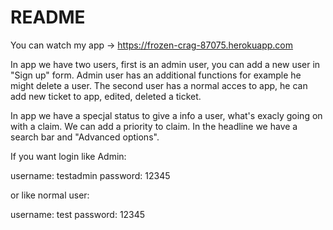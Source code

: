 # README

You can watch my app -> https://frozen-crag-87075.herokuapp.com

In app we have two users, first is an admin user, you can add a new user in "Sign up" form. Admin user has an additional functions for example he might delete a user. The second user has a normal acces to app, he can add new ticket to app, edited, deleted a ticket. 

In app we have a specjal status to give a info a user, what's exacly going on with a claim. We can add a priority to claim. In the headline we have a search bar and "Advanced options". 

If you want login like Admin:

username: testadmin
password: 12345

or like normal user:

username: test
password: 12345
